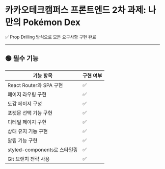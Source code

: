 # 카카오테크캠퍼스 프론트엔드 2차 과제: 나만의 Pokémon Dex

✅ Prop Drilling 방식으로 모든 요구사항 구현 완료

---

## 🟢 필수 기능

| 기능 항목                         | 구현 여부 |
|----------------------------------|-----------|
| React Router와 SPA 구현          | ✅         |
| 페이지 라우팅 구현               | ✅         |
| 도감 페이지 구성                 | ✅         |
| 포켓몬 선택 기능 구현            | ✅         |
| 디테일 페이지 구현               | ✅         |
| 상태 유지 기능 구현              | ✅         |
| 알림 기능 구현                   | ✅         |
| styled-components로 스타일링     | ✅         |
| Git 브랜치 전략 사용             | ✅         |
